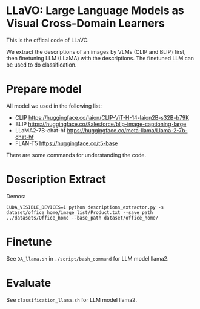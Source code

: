 # LLaVO: Large Language Models as Visual Cross-Domain Learners
This is the offical code of LLaVO.

We extract the descriptions of an images by VLMs (CLIP and BLIP) first, then finetuning LLM (LLaMA) with the descriptions.
The finetuned LLM can be used to do classification.


# Prepare model

All model we used in the following list:
- CLIP https://huggingface.co/laion/CLIP-ViT-H-14-laion2B-s32B-b79K
- BLIP https://huggingface.co/Salesforce/blip-image-captioning-large
- LLaMA2-7B-chat-hf https://huggingface.co/meta-llama/Llama-2-7b-chat-hf
- FLAN-T5 https://huggingface.co/t5-base


There are some commands for understanding the code.

# Description Extract

Demos:

```CUDA_VISIBLE_DEVICES=1 python descriptions_extractor.py -s dataset/office_home/image_list/Product.txt --save_path ../datasets/Office_home --base_path dataset/office_home/```

# Finetune 

See `DA_llama.sh` in `./script/bash_command` for LLM model llama2.

# Evaluate

See `classification_llama.sh` for LLM model llama2. 

